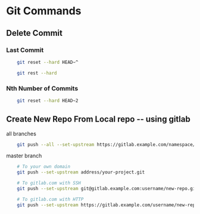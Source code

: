 # Git Commands 
## Delete Commit
### Last Commit
```sh
	git reset --hard HEAD~^
```
```sh
	git rest --hard
```
### Nth Number of Commits
```sh
	git reset --hard HEAD~2
```
## Create New Repo From Local repo -- using gitlab
all branches
```sh
	git push --all --set-upstream https://gitlab.example.com/namespace/nonexistent-project.git
```
master branch
```sh 
	# To your own domain
	git push --set-upstream address/your-project.git

	# To gitlab.com with SSH
	git push --set-upstream git@gitlab.example.com:username/new-repo.git master

	# To gitlab.com with HTTP
	git push --set-upstream https://gitlab.example.com/username/new-repo.git master
````
